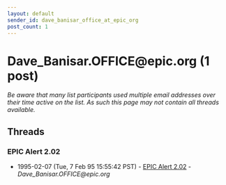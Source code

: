 ```yaml
---
layout: default
sender_id: dave_banisar_office_at_epic_org
post_count: 1
---
```


# Dave_Banisar.OFFICE<span>@</span>epic.org (1 post)

_Be aware that many list participants used multiple email addresses over their time active on the list. As such this page may not contain all threads available._

## Threads

### EPIC Alert 2.02
+ 1995-02-07 (Tue, 7 Feb 95 15:55:42 PST) - [EPIC Alert 2.02](/archive/1995/02/9742a0565e564b31c0eb9ea3e36e7e0fecea0e82b2a1ba11433495ed2e574f25) - _Dave_Banisar.OFFICE@epic.org_

